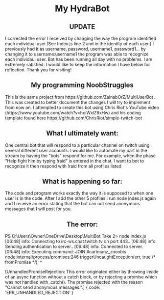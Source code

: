 <h1 align="center"> My HydraBot </h1>

<h2 align="center"> UPDATE </h2>
I corrected the error I received by changing the way the program identified each individual user.(See Index.js line 2 and in the identity of each user.) I previously had it as username, password, username1, password1... by changing it to username:username1 the program was able to recognize each individaul user. Bot has been running all day with no problems. I am extremely satisfied. I would like to keep the information I have below for reflection. Thank you for visiting!

<h2 align="center"> My programming NoobStruggles </h2>
This is the same project from https://github.com/ZainabOrZ/MultiUserBot . This was created to better document the changes I will try to implement from now on. I attempted to create this bot using Chris Riot's YouTube video (https://www.youtube.com/watch?v=hoiWxlZ6xHw) and his coding template found here https://github.com/ChrisRiot/simple-twitch-bot

<h2 align="center"> What I ultimately want: </h2>
One central bot that will respond to a particular channel on twitch using several different user accounts. I would like to automate my part in the stream by having the "bots" respond for me. For example, when the phase "Help fight him by typing !raid" is entered in the chat, I want to bot to recognize it then respond with !raid from all profiles listed

<h2 align="center"> What is happening so far: </h2>
The code and program works exactly the way it is supposed to when one user is in the code. After I add the other 5 profiles i run node index.js again and I receive an error stating that the bot can not send anonymous messages that I will post for you.

<h2 align="center"> The error: </h2>
PS C:\Users\Owner\OneDrive\Desktop\MultiBot Take 2> node index.js
[06:48] info: Connecting to irc-ws.chat.twitch.tv on port 443..
[06:48] info: Sending authentication to server..
[06:48] info: Connected to server.
[06:48] info: Executing command: JOIN #cartmanz_znoobis
node:internal/process/promises:246
          triggerUncaughtException(err, true /* fromPromise */);
          ^

[UnhandledPromiseRejection: This error originated either by throwing inside of an async function without a catch block, or by rejecting a promise which was not handled with .catch(). The promise rejected with the reason "Cannot send anonymous messages.".] {
  code: 'ERR_UNHANDLED_REJECTION'
}
